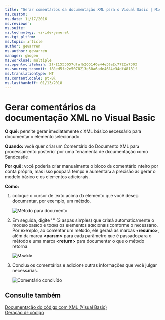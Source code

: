 ```yaml
---
title: "Gerar comentários da documentação XML para o Visual Basic | Microsoft Docs"
ms.custom: 
ms.date: 11/17/2016
ms.reviewer: 
ms.suite: 
ms.technology: vs-ide-general
ms.tgt_pltfrm: 
ms.topic: article
author: gewarren
ms.author: gewarren
manager: ghogen
ms.workload: multiple
ms.openlocfilehash: 2f421553657dfafb265140e44e38a2c7722a7303
ms.sourcegitcommit: f89ed5fc2e5078213e30a6ade4604e34df48181f
ms.translationtype: HT
ms.contentlocale: pt-BR
ms.lasthandoff: 01/13/2018
---
```

# <a name="generate-xml-documentation-comments-in-visual-basic"></a>Gerar comentários da documentação XML no Visual Basic

**O quê:** permite gerar imediatamente o XML básico necessário para documentar o elemento selecionado. 

**Quando:** você quer criar um Comentário do Documento XML para processamento posterior por uma ferramenta de documentação como Sandcastle.

**Por quê:** você poderia criar manualmente o bloco de comentário inteiro por conta própria, mas isso poupará tempo e aumentará a precisão ao gerar o modelo básico e os elementos adicionais. 

**Como:**

1. coloque o cursor de texto acima do elemento que você deseja documentar, por exemplo, um método.

   ![Método para documento](media/doc-highlight-vb.png)

1. Em seguida, digite **'''** (3 aspas simples) que criará automaticamente o modelo básico e todos os elementos adicionais conforme o necessário.  Por exemplo, ao comentar um método, ele gerará as marcas **\<resumo\>**, além da marca **\<param\>** para cada parâmetro que é passado para o método e uma marca **\<return\>** para documentar o que o método retorna.

   ![Modelo](media/doc-preview-vb.png)

1. Conclua os comentários e adicione outras informações que você julgar necessárias.

   ![Comentário concluído](media/doc-result-vb.png)

## <a name="see-also"></a>Consulte também

[Documentação do código com XML (Visual Basic)](/dotnet/visual-basic/programming-guide/program-structure/documenting-your-code-with-xml)  
[Geração de código](../code-generation-in-visual-studio.md)